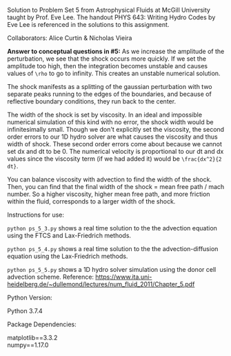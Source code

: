 Solution to Problem Set 5 from Astrophysical Fluids at McGill University taught by Prof. Eve Lee. The handout PHYS 643: Writing Hydro Codes by Eve Lee is referenced in the solutions to this assignment.

Collaborators: Alice Curtin & Nicholas Vieira

**Answer to conceptual questions in #5:**
As we increase the amplitude of the perturbation, we see that the shock occurs more quickly. If we set the amplitude too high, then the integration becomes unstable and causes values of `\rho` to go to infinity. This creates an unstable numerical solution.

The shock manifests as a splitting of the gaussian perturbation with two separate peaks running to the edges of the boundaries, and because of reflective boundary conditions, they run back to the center. 

The width of the shock is set by viscosity. In an ideal and impossible numerical simulation of this kind with no error, the shock width would be infinitesimally small. Though we don't explicitly set the viscosity, the second order errors to our 1D hydro solver are what causes the viscosity and thus width of shock. These second order errors come about because we cannot set dx and dt to be 0. The numerical velocity is proportional to our dt and dx values since the viscosity term (if we had added it) would be `\frac{dx^2}{2 dt}`.

You can balance viscosity with advection to find the width of the shock. Then, you can find that the final width of the shock = mean free path / mach number. So a higher viscosity, higher mean free path, and more friction within the fluid, corresponds to a larger width of the shock.

Instructions for use: 

`python ps_5_3.py` shows a real time solution to the the advection equation using the FTCS and Lax-Friedrich methods.

`python ps_5_4.py` shows a real time solution to the the advection-diffusion equation using the Lax-Friedrich methods.

`python ps_5_5.py` shows a 1D hydro solver simulation using the donor cell advection scheme. Reference: https://www.ita.uni-heidelberg.de/~dullemond/lectures/num_fluid_2011/Chapter_5.pdf

Python Version: 

Python 3.7.4 

Package Dependencies:

matplotlib==3.3.2  
numpy==1.17.0 

